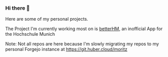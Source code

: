 ### Hi there 👋
Here are some of my personal projects.

The Project I'm currently working most on is [betterHM](https://github.com/Huber1/betterHM), an inofficial App for the Hochschule Munich

Note: Not all repos are here because I'm slowly migrating my repos to my personal Forgejo instance at https://git.huber.cloud/moritz

<!--
**Huber1/Huber1** is a ✨ _special_ ✨ repository because its `README.md` (this file) appears on your GitHub profile.

Here are some ideas to get you started:

- 🔭 I’m currently working on ...
- 🌱 I’m currently learning ...
- 👯 I’m looking to collaborate on ...
- 🤔 I’m looking for help with ...
- 💬 Ask me about ...
- 📫 How to reach me: ...
- 😄 Pronouns: ...
- ⚡ Fun fact: ...
-->

